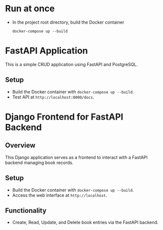 # Run at once
- In the project root directory, build the Docker container
    ```
    docker-compose up --build
    ```

# FastAPI Application

This is a simple CRUD application using FastAPI and PostgreSQL.

## Setup
- Build the Docker container with `docker-compose up --build`.
- Test API at `http://localhost:8000/docs`.

# Django Frontend for FastAPI Backend

## Overview
This Django application serves as a frontend to interact with a FastAPI backend managing book records.

## Setup
- Build the Docker container with `docker-compose up --build`.
- Access the web interface at `http://localhost`.

## Functionality
- Create, Read, Update, and Delete book entries via the FastAPI backend.
